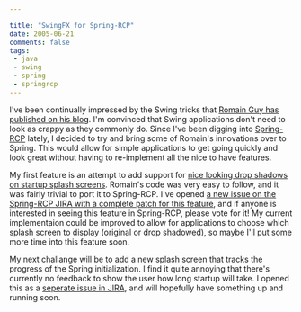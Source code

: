 ```yaml
---

title: "SwingFX for Spring-RCP"
date: 2005-06-21
comments: false
tags:
 - java
 - swing
 - spring
 - springrcp
---
```


I've been continually impressed by the Swing tricks that [Romain Guy has published on his blog](http://www.jroller.com/page/gfx). I'm convinced that Swing applications don't need to look as crappy as they commonly do. Since I've been digging into [Spring-RCP](http://www.springframework.org/spring-rcp) lately, I decided to try and bring some of Romain's innovations over to Spring. This would allow for simple applications to get going quickly and look great without having to re-implement all the nice to have features.


My first feature is an attempt to add support for [nice looking drop shadows on startup splash screens](http://www.jroller.com/page/gfx/?anchor=better_shadow). Romain's code was very easy to follow, and it was fairly trivial to port it to Spring-RCP. I've opened [a new issue on the Spring-RCP JIRA with a complete patch for this feature](http://opensource.atlassian.com/projects/spring/browse/RCP-126), and if anyone is interested in seeing this feature in Spring-RCP, please vote for it! My current implementaion could be improved to allow for applications to choose which splash screen to display (original or drop shadowed), so maybe I'll put some more time into this feature soon.


My next challange will be to add a new splash screen that tracks the progress of the Spring initialization. I find it quite annoying that there's currently no feedback to show the user how long startup will take. I opened this as a [seperate issue in JIRA](http://opensource.atlassian.com/projects/spring/browse/RCP-112), and will hopefully have something up and running soon.

